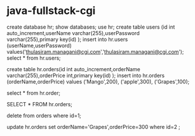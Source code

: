 # java-fullstack-cgi
create database hr;
show databases;
use hr;
 create table users (id int auto_increment,userName varchar(255),userPassword varchar(255),primary key(id) );
 insert into hr.users (userName,userPassword) values('thulasiram.managani@cgi.com','thulasiram.managani@cgi.com');
 select * from hr.users;
 
 create table hr.orders(id int auto_increment,orderName varchar(255),orderPrice int,primary key(id) );
 insert into hr.orders (orderName,orderPrice) values
 ('Mango',200),
 ('apple',300),
('Grapes',100);

select * from hr.order;

SELECT * FROM hr.orders;

delete from orders where id=1;

update hr.orders set orderName='Grapes',orderPrice=300 where id=2 ;
